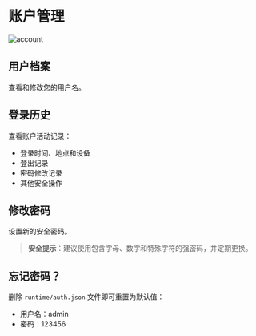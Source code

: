 # 账户管理

![account](/account.png)

## 用户档案

查看和修改您的用户名。

## 登录历史

查看账户活动记录：

- 登录时间、地点和设备
- 登出记录
- 密码修改记录
- 其他安全操作

## 修改密码

设置新的安全密码。

> **安全提示**：建议使用包含字母、数字和特殊字符的强密码，并定期更换。

## 忘记密码？

删除 `runtime/auth.json` 文件即可重置为默认值：

- 用户名：admin
- 密码：123456
